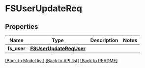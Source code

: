 # FSUserUpdateReq

## Properties
Name | Type | Description | Notes
------------ | ------------- | ------------- | -------------
**fs_user** | [**FSUserUpdateReqUser**](FSUserUpdateReqUser.md) |  | 

[[Back to Model list]](../README.md#documentation-for-models) [[Back to API list]](../README.md#documentation-for-api-endpoints) [[Back to README]](../README.md)


